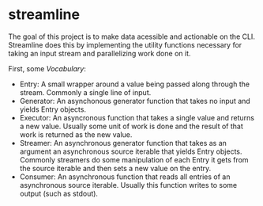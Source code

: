 streamline
============

The goal of this project is to make data acessible and actionable on the CLI. Streamline does this by implementing the utility functions necessary for taking an input stream and parallelizing work done on it.

First, some *Vocabulary*:

* Entry: A small wrapper around a value being passed along through the stream. Commonly a single line of input.
* Generator: An asynchonous generator function that takes no input and yields Entry objects.
* Executor:  An asyncronous function that takes a single value and returns a new value. Usually some unit of work is done and the result of that work is returned as the new value.
* Streamer: An asynchronous generator function that takes as an argument an asynchronous source iterable that yields Entry objects. Commonly streamers do some manipulation of each Entry it gets from the source iterable and then sets a new value on the entry.
* Consumer: An asynchronous function that reads all entries of an asynchronous source iterable. Usually this function writes to some output (such as stdout).
